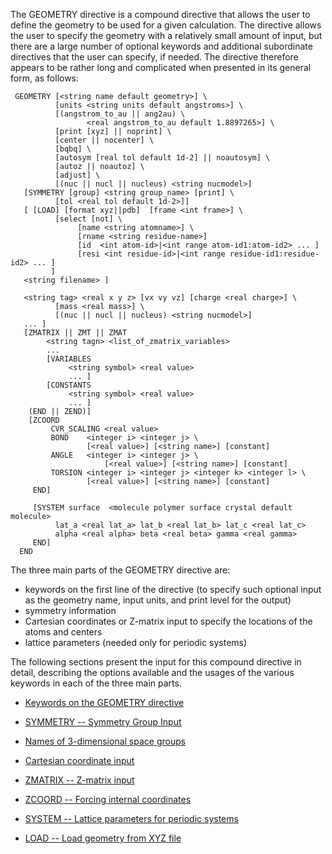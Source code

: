 The GEOMETRY directive is a compound directive that allows the user to
define the geometry to be used for a given calculation. The directive
allows the user to specify the geometry with a relatively small amount
of input, but there are a large number of optional keywords and
additional subordinate directives that the user can specify, if needed.
The directive therefore appears to be rather long and complicated when
presented in its general form, as
follows:
```
 GEOMETRY [<string name default geometry>] \  
          [units <string units default angstroms>] \  
          [(angstrom_to_au || ang2au) \  
                 <real angstrom_to_au default 1.8897265>] \  
          [print [xyz] || noprint] \  
          [center || nocenter] \  
          [bqbq] \  
          [autosym [real tol default 1d-2] || noautosym] \  
          [autoz || noautoz] \  
          [adjust] \  
          [(nuc || nucl || nucleus) <string nucmodel>]  
   [SYMMETRY [group] <string group_name> [print] \  
          [tol <real tol default 1d-2>]]  
   [ [LOAD] [format xyz||pdb]  [frame <int frame>] \  
          [select [not] \  
               [name <string atomname>] \  
               [rname <string residue-name>]  
               [id  <int atom-id>|<int range atom-id1:atom-id2> ... ]  
               [resi <int residue-id>|<int range residue-id1:residue-id2> ... ]  
         ]  
   <string filename> ]  
    
   <string tag> <real x y z> [vx vy vz] [charge <real charge>] \  
          [mass <real mass>] \  
          [(nuc || nucl || nucleus) <string nucmodel>]  
   ... ]  
   [ZMATRIX || ZMT || ZMAT  
        <string tagn> <list_of_zmatrix_variables>  
        ...   
        [VARIABLES  
             <string symbol> <real value>  
             ... ]  
        [CONSTANTS  
             <string symbol> <real value>  
             ... ]  
    (END || ZEND)]  
    [ZCOORD  
         CVR_SCALING <real value>  
         BOND    <integer i> <integer j> \  
                 [<real value>] [<string name>] [constant]  
         ANGLE   <integer i> <integer j> \  
                     [<real value>] [<string name>] [constant]  
         TORSION <integer i> <integer j> <integer k> <integer l> \  
                 [<real value>] [<string name>] [constant]  
     END]  
           
     [SYSTEM surface  <molecule polymer surface crystal default molecule>  
          lat_a <real lat_a> lat_b <real lat_b> lat_c <real lat_c>  
          alpha <real alpha> beta <real beta> gamma <real gamma>  
     END]  
  END
```
The three main parts of the GEOMETRY directive are:

  - keywords on the first line of the directive (to specify such
    optional input as the geometry name, input units, and print level
    for the output)
  - symmetry information
  - Cartesian coordinates or Z-matrix input to specify the locations of
    the atoms and centers
  - lattice parameters (needed only for periodic systems)

The following sections present the input for this compound directive in
detail, describing the options available and the usages of the various
keywords in each of the three main parts.

  - [Keywords on the GEOMETRY
    directive](Keywords-on-the-GEOMETRY-directive)

  - [SYMMETRY -- Symmetry Group
    Input](SYMMETRY----Symmetry-Group-Input)

  - [Names of 3-dimensional space
    groups](Names-of-3-dimensional-space-groups)

  - [Cartesian coordinate
    input](Cartesian-coordinate-input)

  - [ZMATRIX -- Z-matrix
    input](ZMATRIX-Z-matrix-input)

  - [ZCOORD -- Forcing internal
    coordinates](ZCOORD----Forcing-internal-coordinates)

  - [SYSTEM -- Lattice parameters for periodic
    systems](SYSTEM----Lattice-parameters-for-periodic-systems)

  - [LOAD -- Load geometry from 
     XYZ file](Geometry-load)

 

<!-- end list -->
